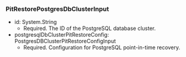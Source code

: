 ### PitRestorePostgresDbClusterInput


- id: System.String
  - Required. The ID of the PostgreSQL database cluster.
- postgresqlDbClusterPitRestoreConfig: PostgresDBClusterPitRestoreConfigInput
  - Required. Configuration for PostgreSQL point-in-time recovery.

